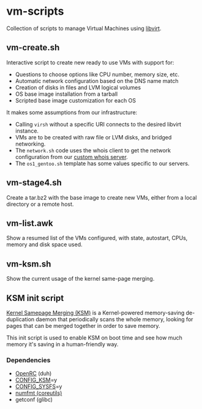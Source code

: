 # vm-scripts

Collection of scripts to manage Virtual Machines using [libvirt](https://libvirt.org/).

## vm-create.sh

Interactive script to create new ready to use VMs with support for:
  * Questions to choose options like CPU number, memory size, etc.
  * Automatic network configuration based on the DNS name match
  * Creation of disks in files and LVM logical volumes
  * OS base image installation from a tarball
  * Scripted base image customization for each OS

It makes some assumptions from our infrastructure:
  * Calling `virsh` without a specific URI connects to the desired libvirt instance.
  * VMs are to be created with raw file or LVM disks, and bridged networking.
  * The `network.sh` code uses the whois client to get the network configuration from our [custom
    whois server](https://github.com/rnl-dei/microwhoisd).
  * The `os1_gentoo.sh` template has some values specific to our servers.

## vm-stage4.sh

Create a tar.bz2 with the base image to create new VMs, either from a local directory or a remote host.

## vm-list.awk

Show a resumed list of the VMs configured, with state, autostart, CPUs, memory and disk space used.

## vm-ksm.sh

Show the current usage of the kernel same-page merging.

## KSM init script

[Kernel Samepage Merging (KSM)](https://www.kernel.org/doc/Documentation/vm/ksm.txt) is a Kernel-powered memory-saving de-duplication
daemon that periodically scans the whole memory, looking for pages that can be
merged together in order to save memory.

This init script is used to enable KSM on boot time and see how much memory it's
saving in a human-friendly way.

### Dependencies

* [OpenRC](https://github.com/OpenRC/openrc) (duh)
* [CONFIG_KSM](https://www.kernel.org/doc/Documentation/vm/ksm.txt)=y
* [CONFIG_SYSFS](https://www.kernel.org/doc/Documentation/filesystems/sysfs.txt)=y
* [numfmt (coreutils)](https://www.gnu.org/software/coreutils/manual/html_node/numfmt-invocation.html)
* getconf (glibc)
